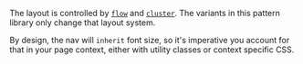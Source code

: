 The layout is controlled by [`flow`](/pattern-library/css-compositions/#flow) and [`cluster`](/pattern-library/css-compositions/#cluster). The variants in this pattern library only change that layout system.

By design, the nav will `inherit` font size, so it's imperative you account for that in your page context, either with utility classes or context specific CSS.
